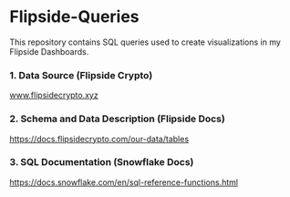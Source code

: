 # Flipside-Queries 
This repository contains SQL queries used to create visualizations in my Flipside Dashboards.

### 1. Data Source (Flipside Crypto)
www.flipsidecrypto.xyz
### 2. Schema and Data Description (Flipside Docs)
https://docs.flipsidecrypto.com/our-data/tables
### 3. SQL Documentation (Snowflake Docs)
https://docs.snowflake.com/en/sql-reference-functions.html
